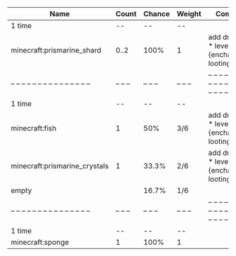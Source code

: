 | Name                          | Count | Chance | Weight | Comment                                       |
| ----------------------------- | ----- | ------ | ------ | --------------------------------------------- |
| 1 time                        |    -- |     -- |     -- |                                               |
| minecraft:prismarine_shard    |  0..2 |   100% |      1 | add drop: 0..1 * level {enchantment: looting} |
| – – – – – – – – – – – – – – – | – – – | – – –  | – – –  | – – – – – – – – – – – – – – – – – – – – – – – |
| 1 time                        |    -- |     -- |     -- |                                               |
| minecraft:fish                |     1 |    50% |    3/6 | add drop: 0..1 * level {enchantment: looting} |
| minecraft:prismarine_crystals |     1 |  33.3% |    2/6 | add drop: 0..1 * level {enchantment: looting} |
| empty                         |       |  16.7% |    1/6 |                                               |
| – – – – – – – – – – – – – – – | – – – | – – –  | – – –  | – – – – – – – – – – – – – – – – – – – – – – – |
| 1 time                        |    -- |     -- |     -- |                                               |
| minecraft:sponge              |     1 |   100% |      1 |                                               |
